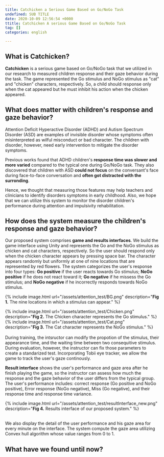 ```yaml
---
title: Catchicken a Serious Game Based on Go/NoGo Task
undefined: SUB TITLE
date: 2020-10-09 12:56:54 +0000
ttitle: Catchicken A serious Game Based on Go/NoGo Task
tag: []
categories: english

---
```


## What is Catchicken?

**Catchicken** is a serious game based on Go/NoGo task that we utilized in our research to measured children response and their gaze behavior during the task. The game represented the Go stimulus and NoGo stimulus as "cat" and "chicken" characters, respectively. So, a child should response only when the cat appeared but he must inhibit his action when the chicken appeared.

## What does matter with children's response and gaze behavior?
Attention Deficit Hyperactive Disorder (ADHD) and Autism Spectrum Disorder (ASD) are examples of invisible disorder whose symptoms often misinterpreted as wilful misconduct or bad character. The children with disorder, however, need early intervention to mitigate the disorder symptoms.

Previous works found that ADHD children's **response time was slower and more varied** compared to the typical one during Go/NoGo task. They also discovered that children with ASD **could not focus** on the conversant's face during face-to-face conversation and **often got distracted with the surronding**.

Hence, we thought that measuring those features may help teachers and clinicians to identify disorders symptoms in early childhood. Also, we hope that we can utilize this system to monitor the disorder children's performance during attention and impulsivity rehabilitation.

## How does the system measure the children's response and gaze behavior?
Our proposed system comprises **game and results interfaces**. We build the game interface using Unity and represents the Go and the NoGo stimulus as chicken and cat characters, respectively. So the user should respond only when the chicken character appears by pressing space bar. The character appears randomly but uniformly at one of nine locations that are represented by red flowers. The system categorizes the user's response into four types: **Go positive** if the user reacts towards Go stimulus; **NoGo positive** if he does not react toward it; **Go negative** if he missess the Go stimulus; and **NoGo negative** if he incorrectly responds towards NoGo stimulus.

{% include image.html url="/assets/attention_test/BG.png" description="<b>Fig 1.</b> The nine locations in which a stimulus can appear." %}
<br/>
<div class="row">
  <div class="column">
{% include image.html url="/assets/attention_test/Chicken.png" description="<b>Fig 2.</b> The Chicken character represents the Go stimulus." %}
  </div>
  <div class="column">
{% include image.html url="/assets/attention_test/Cat.png" description="<b>Fig 3.</b> The Cat character represents the NoGo stimulus." %}
  </div>
 </div>

<br/>
During training, the intsructor can modify the propotion of the stimulus, their appearance time, and the waiting time between two consequitive stimulus. During evaluation, however, the instructor can fix those parameters to create a standarized test. Incorporating Tobii eye tracker, we allow the game to track the user's gaze continously.

**Result interface** shows the user's performance and gaze area after he finish playing the game, so the instructor can assess how much the response and the gaze behavior of the user differs from the typical group. The user's performance includes: correct response (Go positive and NoGo positive), Error response (NoGo negative), Miss (Go negative), and their response time and response time variance.

{% include image.html url="/assets/attention_test/resultInterface_new.png" description="<b>Fig 4.</b> Results interface of our proposed system." %}

<br/>
We also display the detail of the user performance and his gaze area for every minute on the interface. The system compute the gaze area utilizing Convex hull algorithm whose value ranges from 0 to 1.



## What have we found until now?
